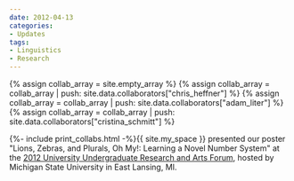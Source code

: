 ```yaml
---
date: 2012-04-13
categories:
- Updates
tags:
- Linguistics
- Research
---
```


{% assign collab_array = site.empty_array %}
{% assign collab_array = collab_array | push: site.data.collaborators["chris_heffner"] %}
{% assign collab_array = collab_array | push: site.data.collaborators["adam_liter"] %}
{% assign collab_array = collab_array | push: site.data.collaborators["cristina_schmitt"] %}

{%- include print_collabs.html -%}{{ site.my_space }}
presented our poster "Lions, Zebras, and Plurals, Oh My!: Learning a Novel Number System" at the <a href="https://urca.msu.edu/uuraf">2012 University Undergraduate Research and Arts Forum</a>, hosted by Michigan State University in East Lansing, MI.

<!-- more -->
